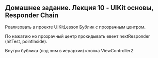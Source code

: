 ## Домашнее задание. Лекция 10 - UIKit основы, Responder Chain
Реализовать в проекте UIKitLesson Бублик с прозрачным центром.

По нажатию но прозрачный центр прокидывать евент nextResponder (hitTest, pointInside).

Внутри бублика (под ним в иерархии) кнопка ViewController2
